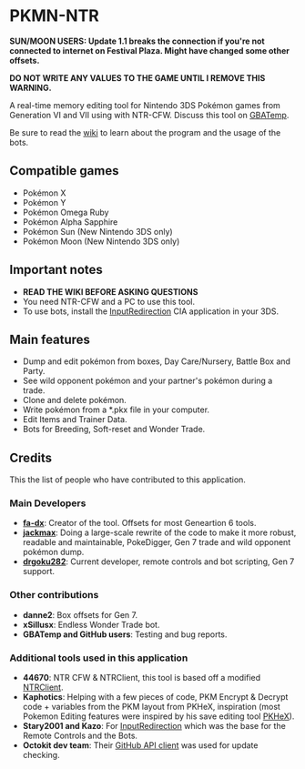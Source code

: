 # PKMN-NTR

**SUN/MOON USERS: Update 1.1 breaks the connection if you're not connected to internet on Festival Plaza. Might have changed some other offsets.**

**DO NOT WRITE ANY VALUES TO THE GAME UNTIL I REMOVE THIS WARNING.**

A real-time memory editing tool for Nintendo 3DS Pokémon games from Generation VI and VII using with NTR-CFW. Discuss this tool on [GBATemp](http://gbatemp.net/threads/wip-pkmn-ntr-pok%C3%A9mon-gen-6-memory-editor.441892/).

Be sure to read the [wiki](https://github.com/drgoku282/PKMN-NTR/wiki) to learn about the program and the usage of the bots.

## Compatible games
- Pokémon X
- Pokémon Y
- Pokémon Omega Ruby
- Pokémon Alpha Sapphire
- Pokémon Sun (New Nintendo 3DS only)
- Pokémon Moon (New Nintendo 3DS only)

## Important notes
- **READ THE WIKI BEFORE ASKING QUESTIONS**
- You need NTR-CFW and a PC to use this tool.
- To use bots, install the [InputRedirection](https://github.com/Stary2001/InputRedirection) CIA application in your 3DS.

## Main features
- Dump and edit pokémon from boxes, Day Care/Nursery, Battle Box and Party.
- See wild opponent pokémon and your partner's pokémon during a trade.
- Clone and delete pokémon. 
- Write pokémon from a *.pkx file in your computer.
- Edit Items and Trainer Data.
- Bots for Breeding, Soft-reset and Wonder Trade.

## Credits
This the list of people who have contributed to this application.

### Main Developers
- **[fa-dx](https://github.com/fa-dx/PKMN-NTR)**: Creator of the tool. Offsets for most Geneartion 6 tools.
- **[jackmax](https://github.com/jackmax/PKMN-NTR)**: Doing a large-scale rewrite of the code to make it more robust, readable and maintainable, PokeDigger, Gen 7 trade and wild opponent pokémon dump.
- **[drgoku282](https://github.com/drgoku282/PKMN-NTR)**: Current developer, remote controls and bot scripting, Gen 7 support.

### Other contributions
- **danne2**: Box offsets for Gen 7.
- **xSillusx**: Endless Wonder Trade bot.
- **GBATemp and GitHub users**: Testing and bug reports.

###  Additional tools used in this application
- **44670**: NTR CFW & NTRClient, this tool is based off a modified [NTRClient](https://github.com/fa-dx/NTR-Base).
- **Kaphotics**: Helping with a few pieces of code, PKM Encrypt & Decrypt code + variables from the PKM layout from PKHeX, inspiration (most Pokemon Editing features were inspired by his save editing tool [PKHeX](https://github.com/kwsch/PKHeX)).
- **Stary2001 and Kazo**: For [InputRedirection](https://github.com/Stary2001/InputRedirection) which was the base for the Remote Controls and the Bots.
- **Octokit dev team**: Their [GitHub API client](https://github.com/octokit/octokit.net) was used for update checking.
